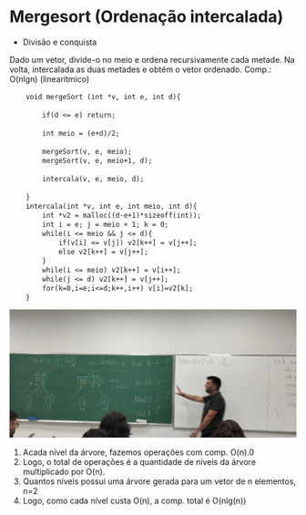 # Mergesort (Ordenação intercalada)

- Divisão e conquista

Dado um vetor, divide-o no meio e ordena recursivamente cada metade. Na volta, intercalada as duas metades e obtém o vetor ordenado. Comp.: O(nlgn) (linearítmico)

        void mergeSort (int *v, int e, int d){

            if(d <= e) return;

            int meio = (e+d)/2;

            mergeSort(v, e, meio);
            mergeSort(v, e, meio+1, d);

            intercala(v, e, meio, d);

        }
        intercala(int *v, int e, int meio, int d){
            int *v2 = malloc((d-e+1)*sizeoff(int));
            int i = e; j = meio + 1; k = 0;
            while(i <= meio && j <= d){
                if(v[i] <= v[j]) v2[k++] = v[j++];
                else v2[k++] = v[j++];
            }
            while(i <= meio) v2[k++] = v[i++];
            while(j <= d) v2[k++] = v[j++];
            for(k=0,i=e;i<=d;k++,i++) v[i]=v2[k];
        }


<div align="center">
	<img src="./fotos/quadro2.jpeg" alt="quadro">
</div>

1) Acada nível da árvore, fazemos operações com comp. O(n).0
2) Logo, o total de operações é a quantidade de níveis da árvore multiplicado por O(n).
3) Quantos níveis possui uma árvore gerada para um vetor de n elementos, n=2
4) Logo, como cada nível custa O(n), a comp. total é O(nlg(n))